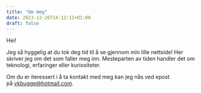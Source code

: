 ```yaml
---
title: "Om meg"
date: 2023-12-26T14:12:12+01:00
draft: false
---
```


Hei!

Jeg så hyggelig at du tok deg tid til å se gjennom min lille nettside! Her
skriver jeg om det som faller meg inn. Mesteparten av tiden handler det om
teknologi, erfaringer eller kuriositeter.

Om du er iteressert i å ta kontakt med meg kan jeg nås ved epost på <a
href="mailto:vkbugge@hotmail.com">vkbugge@hotmail.com</a>.

